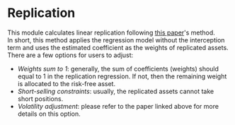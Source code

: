 # Replication

This module calculates linear replication following [this paper](https://jasminah.com/Papers/hasanhodzic_lo07b.pdf)'s method.\
In short, this method applies the regression model without the interception term and uses the estimated coefficient as the weights of replicated assets. There are a few options for users to adjust:

* _Weights sum to 1_: generally, the sum of coefficients (weights) should equal to 1 in the replication regression. If not, then the remaining weight is allocated to the risk-free asset.
* _Short-selling constraints_: usually, the replicated assets cannot take short positions.
* _Volatility adjustment_: please refer to the paper linked above for more details on this option.
